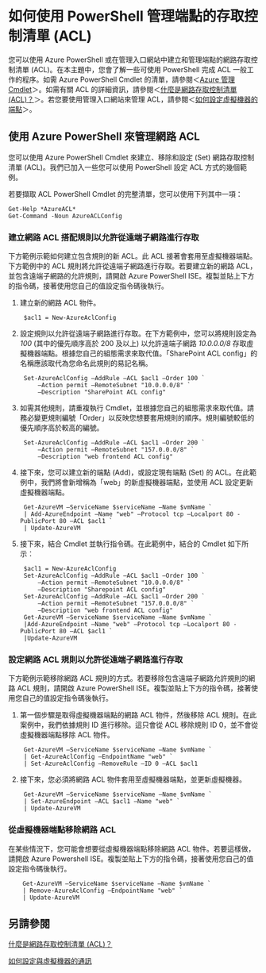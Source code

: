 <properties 
   pageTitle="如何使用 PowerShell 管理端點的存取控制清單 (ACL)"
   description="了解如何使用 PowerShell 管理 ACL"
   services="virtual-network"
   documentationCenter="na"
   authors="telmosampaio"
   manager="carolz"
   editor="tysonn" />
<tags 
   ms.service="virtual-network"
   ms.devlang="na"
   ms.topic="article"
   ms.tgt_pltfrm="na"
   ms.workload="infrastructure-services"
   ms.date="09/04/2015"
   ms.author="telmos" />

# 如何使用 PowerShell 管理端點的存取控制清單 (ACL)

您可以使用 Azure PowerShell 或在管理入口網站中建立和管理端點的網路存取控制清單 (ACL)。在本主題中，您會了解一些可使用 PowerShell 完成 ACL 一般工作的程序。如需 Azure PowerShell Cmdlet 的清單，請參閱＜[Azure 管理 Cmdlet](http://go.microsoft.com/fwlink/?LinkId=317721)＞。如需有關 ACL 的詳細資訊，請參閱＜[什麼是網路存取控制清單 (ACL)？](../virtual-networks-acl)＞。若您要使用管理入口網站來管理 ACL，請參閱＜[如何設定虛擬機器的端點](../virtual-machines-set-up-endpoints/)＞。

## 使用 Azure PowerShell 來管理網路 ACL

您可以使用 Azure PowerShell Cmdlet 來建立、移除和設定 (Set) 網路存取控制清單 (ACL)。我們已加入一些您可以使用 PowerShell 設定 ACL 方式的幾個範例。

若要擷取 ACL PowerShell Cmdlet 的完整清單，您可以使用下列其中一項：

	Get-Help *AzureACL*
	Get-Command -Noun AzureACLConfig

### 建立網路 ACL 搭配規則以允許從遠端子網路進行存取

下方範例示範如何建立包含規則的新 ACL。此 ACL 接著會套用至虛擬機器端點。下方範例中的 ACL 規則將允許從遠端子網路進行存取。若要建立新的網路 ACL，並包含遠端子網路的允許規則，請開啟 Azure PowerShell ISE。複製並貼上下方的指令碼，接著使用您自己的值設定指令碼後執行。

1. 建立新的網路 ACL 物件。

		$acl1 = New-AzureAclConfig

1. 設定規則以允許從遠端子網路進行存取。在下方範例中，您可以將規則設定為 *100* (其中的優先順序高於 200 及以上) 以允許遠端子網路 *10.0.0.0/8* 存取虛擬機器端點。根據您自己的組態需求來取代值。「SharePoint ACL config」的名稱應該取代為您命名此規則的易記名稱。

		Set-AzureAclConfig –AddRule –ACL $acl1 –Order 100 `
			–Action permit –RemoteSubnet "10.0.0.0/8" `
			–Description "SharePoint ACL config"

1. 如需其他規則，請重複執行 Cmdlet，並根據您自己的組態需求來取代值。請務必變更規則編號「Order」以反映您想要套用規則的順序。規則編號較低的優先順序高於較高的編號。

		Set-AzureAclConfig –AddRule –ACL $acl1 –Order 200 `
			–Action permit –RemoteSubnet "157.0.0.0/8" `
			–Description "web frontend ACL config"

1. 接下來，您可以建立新的端點 (Add)，或設定現有端點 (Set) 的 ACL。在此範例中，我們將會新增稱為「web」的新虛擬機器端點，並使用 ACL 設定更新虛擬機器端點。

		Get-AzureVM –ServiceName $serviceName –Name $vmName `
		| Add-AzureEndpoint –Name "web" –Protocol tcp –Localport 80 - PublicPort 80 –ACL $acl1 `
		| Update-AzureVM

1. 接下來，結合 Cmdlet 並執行指令碼。在此範例中，結合的 Cmdlet 如下所示：

		$acl1 = New-AzureAclConfig
		Set-AzureAclConfig –AddRule –ACL $acl1 –Order 100 `
			–Action permit –RemoteSubnet "10.0.0.0/8" `
			–Description "Sharepoint ACL config"
		Set-AzureAclConfig –AddRule –ACL $acl1 –Order 200 `
			–Action permit –RemoteSubnet "157.0.0.0/8" `
			–Description "web frontend ACL config"
		Get-AzureVM –ServiceName $serviceName –Name $vmName `
		|Add-AzureEndpoint –Name "web" –Protocol tcp –Localport 80 - PublicPort 80 –ACL $acl1 `
		|Update-AzureVM

### 設定網路 ACL 規則以允許從遠端子網路進行存取

下方範例示範移除網路 ACL 規則的方式。若要移除包含遠端子網路允許規則的網路 ACL 規則，請開啟 Azure PowerShell ISE。複製並貼上下方的指令碼，接著使用您自己的值設定指令碼後執行。

1. 第一個步驟是取得虛擬機器端點的網路 ACL 物件，然後移除 ACL 規則。在此案例中，我們依據規則 ID 進行移除。這只會從 ACL 移除規則 ID 0，並不會從虛擬機器端點移除 ACL 物件。 

		Get-AzureVM –ServiceName $serviceName –Name $vmName `
		| Get-AzureAclConfig –EndpointName "web" `
		| Set-AzureAclConfig –RemoveRule –ID 0 –ACL $acl1

1. 接下來，您必須將網路 ACL 物件套用至虛擬機器端點，並更新虛擬機器。

		Get-AzureVM –ServiceName $serviceName –Name $vmName `
		| Set-AzureEndpoint –ACL $acl1 –Name "web" `
		| Update-AzureVM

### 從虛擬機器端點移除網路 ACL

在某些情況下，您可能會想要從虛擬機器端點移除網路 ACL 物件。若要這樣做，請開啟 Azure Powershell ISE。複製並貼上下方的指令碼，接著使用您自己的值設定指令碼後執行。

		Get-AzureVM –ServiceName $serviceName –Name $vmName `
		| Remove-AzureAclConfig –EndpointName "web" `
		| Update-AzureVM

## 另請參閱

[什麼是網路存取控制清單 (ACL)？](../virtual-networks-acl)

[如何設定與虛擬機器的通訊](http://go.microsoft.com/fwlink/?LinkId=303938)

<!---HONumber=Oct15_HO3-->